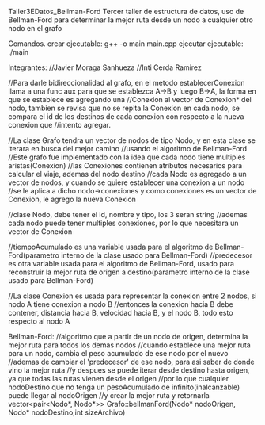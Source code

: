 Taller3EDatos_Bellman-Ford
Tercer taller de estructura de datos, uso de Bellman-Ford para determinar la mejor ruta desde un nodo a cualquier otro nodo en el grafo

Comandos.
crear ejecutable:
g++ -o main main.cpp
ejecutar ejecutable:
./main

Integrantes:
//Javier Moraga Sanhueza
//Inti Cerda Ramirez


//Para darle bidireccionalidad al grafo, en el metodo establecerConexion llama a una func aux para que se establezca A->B y luego B->A, la forma en que se establece es agregando una
//Conexion al vector de Conexion* del nodo, tambien se revisa que no se repita la Conexion en cada nodo, se compara el id de los destinos de cada conexion con respecto a la nueva conexion que 
//intento agregar.

//La clase Grafo tendra un vector de nodos de tipo Nodo, y en esta clase se iterara en busca del mejor camino
//usando el algoritmo de Bellman-Ford
//Este grafo fue implementado con la idea que cada nodo tiene multiples aristas(Conexion)
//las Conexiones contienen atributos necesarios para calcular el viaje, ademas del nodo destino
//cada Nodo es agregado a un vector de nodos, y cuando se quiere establecer una conexion a un nodo
//se le aplica a dicho nodo->conexiones y como conexiones es un vector de Conexion, le agrego la nueva Conexion

//clase Nodo, debe tener el id, nombre y tipo, los 3 seran string
//ademas cada nodo puede tener multiples conexiones, por lo que necesitara un vector de Conexion

//tiempoAcumulado es una variable usada para el algoritmo de Bellman-Ford(parametro interno de la clase usado para Bellman-Ford)
//predecesor es otra variable usada para el algoritmo de Bellman-Ford, usado para reconstruir la mejor ruta de origen a destino(parametro interno de la clase usado para Bellman-Ford)


//La clase Conexion es usada para representar la conexion entre 2 nodos, si nodo A tiene conexion a nodo B
//entonces la conexion hacia B debe contener, distancia hacia B, velocidad hacia B, y el nodo B, todo esto respecto al nodo A

Bellman-Ford:
//algoritmo que a partir de un nodo de origen, determina la mejor ruta para todos los demas nodos
//cuando establece una mejor ruta para un nodo, cambia el peso acumulado de ese nodo por el nuevo
//ademas de cambiar el 'predecesor' de ese nodo, para asi saber de donde vino la mejor ruta
//y despues se puede iterar desde destino hasta origen, ya que todas las rutas vienen desde el origen
//por lo que cualquier nodoDestino que no tenga un pesoAcumulado de infinito(inalcanzable) puede llegar al nodoOrigen
//y crear la mejor ruta y retornarla
vector<pair<Nodo*, Nodo*>> Grafo::bellmanFord(Nodo* nodoOrigen, Nodo* nodoDestino,int sizeArchivo)
